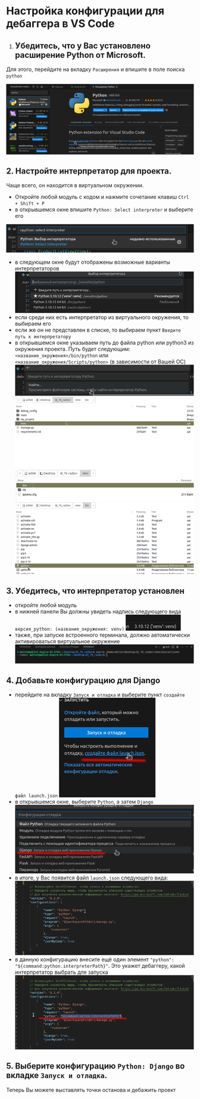 # Настройка конфигурации для дебаггера в VS Code

1. ## Убедитесь, что у Вас установлено расширение Python от Microsoft. 

Для этого, перейдите на вкладку `Расширения` и впишите в поле поиска <code>python</code>

![](./images/1.png)

## 2. Настройте интерпретатор для проекта. 

Чаще всего, он находится в виртуальном окружении.

- Откройте любой модуль с кодом и нажмите сочетание клавиш `Ctrl + Shift + P`
- в открывшемся окне впишите `Python: Select interpreter` и выберите его

![](./images/2.png)
- в следующем окне будут отображены возможные варианты интерпретаторов
![](./images/3.png)
- если среди них есть интерпретатор из виртуального окружения, то выбираем его
- если же он не представлен в списке, то выбираем пункт `Введите путь к интерпретатору`
- в открывшемся окне указываем путь до файла python или python3 из окружения проекта. Путь будет следующим:
`<название_окружения>/bin/python` или `<название_окружения/Scripts/python>` (в зависимости от Вашей ОС)
![](./images/4.png)
![](./images/5.png)
![](./images/6.png)
![](./images/7.png)

## 3. Убедитесь, что интерпретатор установлен

- откройте любой модуль
- в нижней панели Вы должны увидеть надпись следующего вида `версия_python: (название_окружения: venv)`
![](./images/8.png)
- также, при запуске встроенного терминала, должно автоматически активироваться виртуальное окружение
![](./images/9.png)

## 4. Добавьте конфигурацию для Django

- перейдите на вкладку `Запуск и отладка` и выберите пункт `создайте файл launch.json`
![](./images/10.png)
- в открывшемся окне, выберите `Python`, а затем `Django`
![](./images/11.png)
- в итоге, у Вас появится файл `launch.json` следующего вида:
![](./images/12.png)
- в данную конфигурацию внесите ещё один элемент `"python": "${command:python.interpreterPath}"`. 
Это укажет дебаггеру, какой интерпретатор выбрать для запуска
![](./images/13.png)

## 5. Выберите конфигурацию `Python: Django` во вкладке `Запуск и отладка`. 
Теперь Вы можете выставлять точки останова и дебажить проект